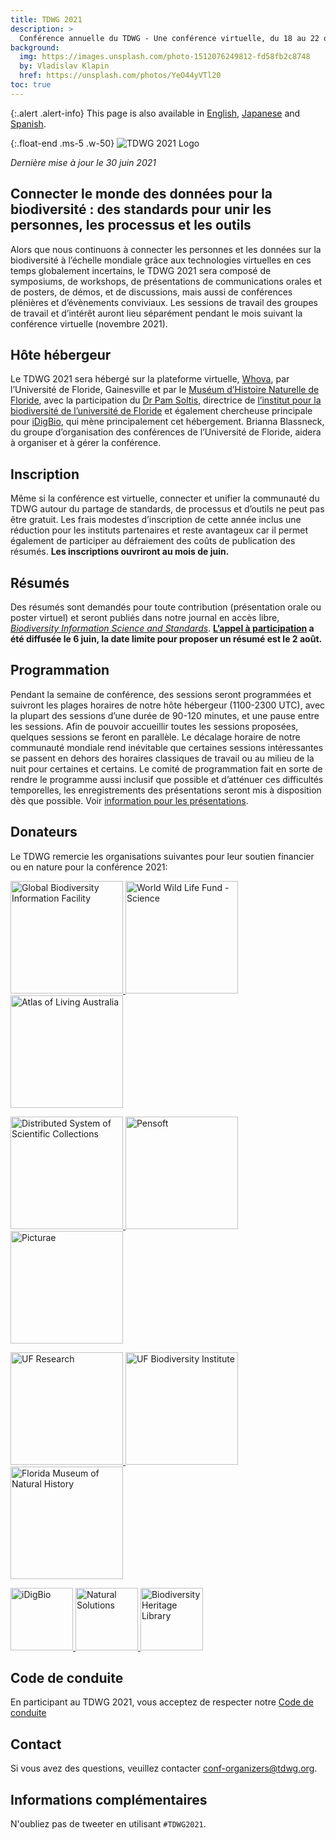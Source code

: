 ```yaml
---
title: TDWG 2021
description: >
  Conférence annuelle du TDWG - Une conférence virtuelle, du 18 au 22 octobre
background:
  img: https://images.unsplash.com/photo-1512076249812-fd58fb2c8748
  by: Vladislav Klapin
  href: https://unsplash.com/photos/YeO44yVTl20
toc: true
---
```


{:.alert .alert-info}
This page is also available in [English](/conferences/2021/), [Japanese](/conferences/2021/ja/) and [Spanish](/conferences/2021/es/).

{:.float-end .ms-5 .w-50}
![TDWG 2021 Logo](https://static.tdwg.org/conferences/2021/logos/TDWG2021_logo-plant_400w.png)

_Dernière mise à jour le 30 juin 2021_

## Connecter le monde des données pour la biodiversité : des standards pour unir les personnes, les processus et les outils

Alors que nous continuons à connecter les personnes et les données sur la biodiversité à l’échelle mondiale grâce aux technologies virtuelles en ces temps globalement incertains, le TDWG 2021 sera composé de symposiums, de workshops, de présentations de communications orales et de posters, de démos, et de discussions, mais aussi de conférences plénières et d’évènements conviviaux. Les sessions de travail des groupes de travail et d’intérêt auront lieu séparément pendant le mois suivant la conférence virtuelle (novembre 2021).

## Hôte hébergeur

Le TDWG 2021 sera hébergé sur la plateforme virtuelle, [Whova](https://whova.com/), par l’Université de Floride, Gainesville et par le [Muséum d’Histoire Naturelle de Floride](https://www.floridamuseum.ufl.edu/), avec la participation du [Dr Pam Soltis](https://www.floridamuseum.ufl.edu/soltis-lab/), directrice de [l’institut pour la biodiversité de l’université de Floride](https://biodiversity.research.ufl.edu/) et également chercheuse principale pour [iDigBio](https://www.idigbio.org/), qui mène principalement cet hébergement. Brianna Blassneck, du groupe d’organisation des conférences de l’Université de Floride, aidera à organiser et à gérer la conférence.

## Inscription

Même si la conférence est virtuelle, connecter et unifier la communauté du TDWG autour du partage de standards, de processus et d’outils ne peut pas être gratuit. Les frais modestes d’inscription de cette année inclus une réduction pour les instituts partenaires et reste avantageux car il permet également de participer au défraiement des coûts de publication des résumés. **Les inscriptions ouvriront au mois de juin.**

## Résumés

Des résumés sont demandés pour toute contribution (présentation orale ou poster virtuel) et seront publiés dans notre journal en accès libre, [_Biodiversity Information Science and Standards_](https://biss.pensoft.net/). **[L’appel à participation](/conferences/2021/fr/appel-a-participation/) a été diffusée le 6 juin, la date limite pour proposer un résumé est le 2 août.**

## Programmation

Pendant la semaine de conférence, des sessions seront programmées et suivront les plages horaires de notre hôte hébergeur (1100-2300 UTC), avec la plupart des sessions d’une durée de 90-120 minutes, et une pause entre les sessions. Afin de pouvoir accueillir toutes les sessions proposées, quelques sessions se feront en parallèle. Le décalage horaire de notre communauté mondiale rend inévitable que certaines sessions intéressantes se passent en dehors des horaires classiques de travail ou au milieu de la nuit pour certaines et certains. Le comité de programmation fait en sorte de rendre le programme aussi inclusif que possible et d’atténuer ces difficultés temporelles, les enregistrements des présentations seront mis à disposition dès que possible. Voir [information pour les présentations](/conferences/2021/fr/info-pour-les-presentations/).

## Donateurs

Le TDWG remercie les organisations suivantes pour leur soutien financier ou en nature pour la conférence 2021:

<p class="d-flex justify-content-around align-items-center">
  <a href="https://gbif.org">
    <img src="https://static.tdwg.org/sponsors/gbif-2015.png" alt="Global Biodiversity Information Facility" width="180">
  </a>
  <a href="https://www.worldwildlife.org/initiatives/science">
    <img src="https://static.tdwg.org/sponsors/wwf-science-whitebkgd.png" alt="World Wild Life Fund - Science" width="180">
  </a>
  <a href="https://ala.org.au">
    <img src="https://static.tdwg.org/sponsors/ala-logo-stacked-rgb-crop.png" alt="Atlas of Living Australia" width="180">
  </a>
</p>
<p class="d-flex justify-content-around align-items-center">
  <a href="https://dissco.eu/">
    <img src="https://static.tdwg.org/sponsors/dissco-logo_w600px.png" alt="Distributed System of Scientific Collections" width="180">
  </a>
  <a href="https://pensoft.net/">
    <img src="https://static.tdwg.org/sponsors/pensoft-logo.png" alt="Pensoft" width="180">
  </a>
  <a href="https://bit.ly/3BzmbmN">
    <img src="https://static.tdwg.org/sponsors/picturae-logo-600.png" alt="Picturae" width="180">
  </a>
</p>
<p class="d-flex justify-content-around align-items-center">
  <a href="https://research.ufl.edu/">
    <img src="https://static.tdwg.org/sponsors/uf-research.png" alt="UF Research" width="180">
  </a>
  <a href="https://biodiversity.research.ufl.edu">
    <img src="https://static.tdwg.org/sponsors/uf-biodiversity-institute.png" alt="UF Biodiversity Institute" width="180">
  </a>
  <a href="https://www.floridamuseum.ufl.edu/">
    <img src="https://static.tdwg.org/sponsors/flmnh.png" alt="Florida Museum of Natural History" width="180">
  </a>
</p>
<p class="d-flex justify-content-around align-items-center">
  <a href="https://www.idigbio.org/">
    <img src="https://static.tdwg.org/sponsors/idigbio_w799.png" alt="iDigBio" width="100">
  </a>
  <a href="https://www.natural-solutions.world/">
    <img src="https://static.tdwg.org/sponsors/natural-solutions-logo-et-nom.png" alt="Natural Solutions" width="100">
  </a>
  <a href="https://biodiversitylibrary.org">
    <img src="https://static.tdwg.org/sponsors/bhl-combined-1024x329.png" alt="Biodiversity Heritage Library" width="100">
  </a>
</p>

## Code de conduite

En participant au TDWG 2021, vous acceptez de respecter notre [Code de conduite](/about/code-of-conduct/)

## Contact

Si vous avez des questions, veuillez contacter <conf-organizers@tdwg.org>.

## Informations complémentaires

N'oubliez pas de tweeter en utilisant `#TDWG2021`.
